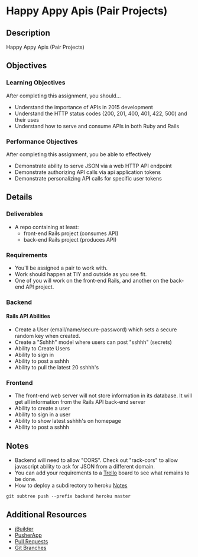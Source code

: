 Happy Appy Apis (Pair Projects)
===============================

Description
-----------

Happy Appy Apis (Pair Projects)

Objectives
----------

### Learning Objectives

After completing this assignment, you should…

-	Understand the importance of APIs in 2015 development
-	Understand the HTTP status codes (200, 201, 400, 401, 422, 500) and their uses
-	Understand how to serve and consume APIs in both Ruby and Rails

### Performance Objectives

After completing this assignment, you be able to effectively

-	Demonstrate ability to serve JSON via a web HTTP API endpoint
-	Demonstrate authorizing API calls via api application tokens
-	Demonstrate personalizing API calls for specific user tokens

Details
-------

### Deliverables

-	A repo containing at least:
	-	front-end Rails project (consumes API)
	-	back-end Rails project (produces API)

### Requirements

-	You'll be assigned a pair to work with.
-	Work should happen at TIY and outside as you see fit.
-	One of you will work on the front-end Rails, and another on the back-end API project.

### Backend

#### Rails API Abilities

-	Create a User (email/name/secure-password) which sets a secure random key when created.
-	Create a "Sshhh" model where users can post "sshhh" (secrets)
-	Ability to Create Users
-	Ability to sign in
-	Ability to post a sshhh
-	Ability to pull the latest 20 sshhh's

### Frontend

-	The front-end web server will not store information in its database. It will get all information from the Rails API back-end server
-	Ability to create a user
-	Ability to sign in a user
-	Ability to show latest sshhh's on homepage
-	Ability to post a sshhh

Notes
-----

-   Backend will need to allow "CORS". Check out "rack-cors" to allow javascript
    ability to ask for JSON from a different domain.
-	You can add your requirements to a [Trello](http://trello.com/) board to see what remains to be done.
-	How to deploy a subdirectory to heroku [Notes](https://sndrs.ca/2013/11/15/deploy-a-subdirectory-to-heroku-as-an-app/)

```
git subtree push --prefix backend heroku master
```

Additional Resources
--------------------

-	[jBuilder](https://github.com/rails/jbuilder)
-	[PusherApp](http://pusherapp.com/)
-	[Pull Requests](https://help.github.com/articles/using-pull-requests/)
-	[Git Branches](http://gitref.org/branching/)
